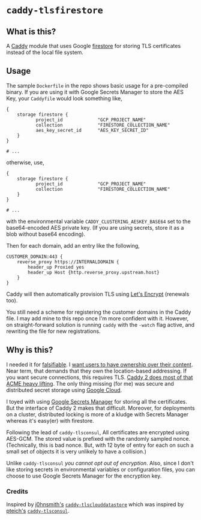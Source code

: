 # `caddy-tlsfirestore`

## What is this?

A [Caddy](https://caddyserver.com/) module that uses Google
[firestore](https://cloud.google.com/firestore) for storing TLS certificates
instead of the local file system.

## Usage

The sample `Dockerfile` in the repo shows basic usage for a pre-compiled binary. If
you are using it with Google Secrets Manager to store the AES Key, 
your `Caddyfile` would look something like,

```Caddyfile
{
    storage firestore {
           project_id             "GCP_PROJECT_NAME"
           collection             "FIRESTORE_COLLECTION_NAME"
           aes_key_secret_id      "AES_KEY_SECRET_ID"
    }
}

# ...
```

otherwise, use,

```Caddyfile
{
    storage firestore {
           project_id             "GCP_PROJECT_NAME"
           collection             "FIRESTORE_COLLECTION_NAME"
    }
}

# ...
```

with the environmental variable `CADDY_CLUSTERING_AESKEY_BASE64` set to the base64-encoded
AES private key. (If you are using secrets, store it as a blob without base64 encoding).

Then for each domain, add an entry like the following,

```Caddyfile
CUSTOMER_DOMAIN:443 {
    reverse_proxy https://INTERNALDOMAIN {
		header_up Proxied yes
        header_up Host {http.reverse_proxy.upstream.host}
    }
}
```

Caddy will then automatically provision TLS using [Let's Encrypt](https://letsencrypt.org/)
(renewals too).

You still need a scheme for registering the customer domains in the Caddy file. I may 
add mine to this repo once I'm more confident with it. However, on straight-forward solution
is running `caddy` with the `-watch` flag active, and rewriting the file for new registrations.

## Why is this?

I needed it for [falsifiable](https://falsifiable.com). I 
[want users to have ownership over their content](https://dev.falsifiable.com/progress/an-origin-story).
Near term, that demands that they own the location-based addressing. If you want secure connections,
this requires TLS. 
[Caddy 2 does most of that ACME heavy lifting](https://caddyserver.com/docs/automatic-https).
The only thing missing (for me) was secure and distributed secret storage using 
[Google Cloud](https://cloud.google.com/).

I toyed with using [Google Secrets Manager](https://cloud.google.com/secret-manager) for 
storing all the certificates. But the interface of Caddy 2 makes that difficult. Moreover,
for deployments on a cluster, distributed locking is more of a kludge with Secrets Manager
whereas it's easy(er) with firestore.

Following the lead of `caddy-tlsconsul`, All certificates are encrypted using AES-GCM.
The stored value is prefixed with the randomly sampled nonce. (Technically, this is 
bad nonce. But, with 12 byte of entry for each on such a small set of objects it 
is very unlikely to have a collision.)

Unlike `caddy-tlsconsul` *you cannot opt out of encryption*. Also, since I don't like storing
secrets in environmental variables or configuration files, you can choose to use
Google Secrets Manager for the encryption key.

### Credits

Inspired by [j0hnsmith's](https://github.com/pteich) [`caddy-tlsclouddatastore`](https://github.com/j0hnsmith/caddy-tlsclouddatastore) 
which was inspired by [pteich's](https://github.com/pteich)
[`caddy-tlsconsul`](https://github.com/pteich/caddy-tlsconsul).
